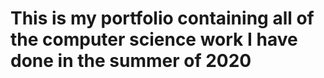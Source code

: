 # This is my portfolio containing all of the computer science work I have done in the summer of 2020
